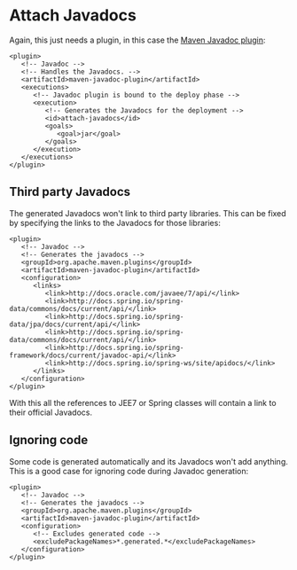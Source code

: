 # Attach Javadocs

Again, this just needs a plugin, in this case the [Maven Javadoc plugin](https://maven.apache.org/plugins/maven-javadoc-plugin/):

```markup
<plugin>
   <!-- Javadoc -->
   <!-- Handles the Javadocs. -->
   <artifactId>maven-javadoc-plugin</artifactId>
   <executions>
      <!-- Javadoc plugin is bound to the deploy phase -->
      <execution>
         <!-- Generates the Javadocs for the deployment -->
         <id>attach-javadocs</id>
         <goals>
            <goal>jar</goal>
         </goals>
      </execution>
   </executions>
</plugin>
```

## Third party Javadocs

The generated Javadocs won't link to third party libraries. This can be fixed by specifying the links to the Javadocs for those libraries:

```markup
<plugin>
   <!-- Javadoc -->
   <!-- Generates the javadocs -->
   <groupId>org.apache.maven.plugins</groupId>
   <artifactId>maven-javadoc-plugin</artifactId>
   <configuration>
      <links>
         <link>http://docs.oracle.com/javaee/7/api/</link>
         <link>http://docs.spring.io/spring-data/commons/docs/current/api/</link>
         <link>http://docs.spring.io/spring-data/jpa/docs/current/api/</link>
         <link>http://docs.spring.io/spring-data/commons/docs/current/api/</link>
         <link>http://docs.spring.io/spring-framework/docs/current/javadoc-api/</link>
         <link>http://docs.spring.io/spring-ws/site/apidocs/</link>
      </links>
   </configuration>
</plugin>
```

With this all the references to JEE7 or Spring classes will contain a link to their official Javadocs.

## Ignoring code

Some code is generated automatically and its Javadocs won't add anything. This is a good case for ignoring code during Javadoc generation:

```markup
<plugin>
   <!-- Javadoc -->
   <!-- Generates the javadocs -->
   <groupId>org.apache.maven.plugins</groupId>
   <artifactId>maven-javadoc-plugin</artifactId>
   <configuration>
      <!-- Excludes generated code -->
      <excludePackageNames>*.generated.*</excludePackageNames>
   </configuration>
</plugin>
```

